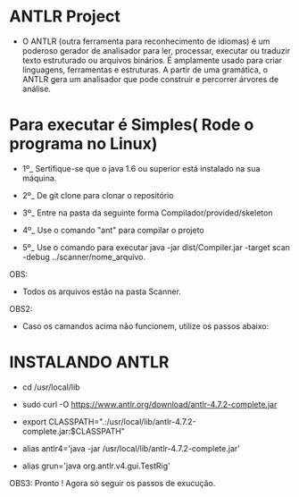 # ANTLR Project
- O ANTLR (outra ferramenta para reconhecimento de idiomas) é um poderoso gerador de analisador para ler, processar, executar ou traduzir texto estruturado ou arquivos binários. É amplamente usado para criar linguagens, ferramentas e estruturas. A partir de uma gramática, o ANTLR gera um analisador que pode construir e percorrer árvores de análise.

# Para executar é Simples( Rode o programa no Linux)
- 1º_ Sertifique-se que o java 1.6 ou superior está instalado na sua máquina.

- 2º_ De git clone para clonar o repositório

- 3º_ Entre na pasta da seguinte forma Compilador/provided/skeleton

- 4º_ Use o comando "ant" para compilar o projeto

- 5º_ Use o comando para executar java -jar dist/Compiler.jar -target scan -debug ../scanner/nome_arquivo. 

OBS: 
 - Todos os arquivos estão na pasta Scanner.

OBS2: 
 - Caso os camandos acima não funcionem, utilize os passos abaixo:
 
 # INSTALANDO ANTLR
 - cd /usr/local/lib
 
 - sudo curl -O https://www.antlr.org/download/antlr-4.7.2-complete.jar
 
 - export CLASSPATH=".:/usr/local/lib/antlr-4.7.2-complete.jar:$CLASSPATH"
 
 - alias antlr4='java -jar /usr/local/lib/antlr-4.7.2-complete.jar'
 
 - alias grun='java org.antlr.v4.gui.TestRig'
 
 OBS3: Pronto ! Agora só seguir os passos de exucução.

